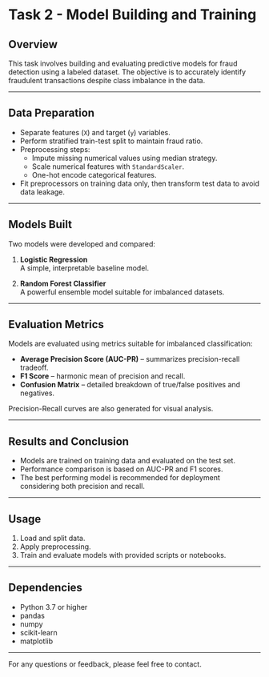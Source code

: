 # Task 2 - Model Building and Training

## Overview

This task involves building and evaluating predictive models for fraud detection using a labeled dataset. The objective is to accurately identify fraudulent transactions despite class imbalance in the data.

---

## Data Preparation

- Separate features (`X`) and target (`y`) variables.
- Perform stratified train-test split to maintain fraud ratio.
- Preprocessing steps:
  - Impute missing numerical values using median strategy.
  - Scale numerical features with `StandardScaler`.
  - One-hot encode categorical features.
- Fit preprocessors on training data only, then transform test data to avoid data leakage.

---

## Models Built

Two models were developed and compared:

1. **Logistic Regression**  
   A simple, interpretable baseline model.

2. **Random Forest Classifier**  
   A powerful ensemble model suitable for imbalanced datasets.

---

## Evaluation Metrics

Models are evaluated using metrics suitable for imbalanced classification:

- **Average Precision Score (AUC-PR)** – summarizes precision-recall tradeoff.
- **F1 Score** – harmonic mean of precision and recall.
- **Confusion Matrix** – detailed breakdown of true/false positives and negatives.

Precision-Recall curves are also generated for visual analysis.

---

## Results and Conclusion

- Models are trained on training data and evaluated on the test set.
- Performance comparison is based on AUC-PR and F1 scores.
- The best performing model is recommended for deployment considering both precision and recall.

---

## Usage

1. Load and split data.
2. Apply preprocessing.
3. Train and evaluate models with provided scripts or notebooks.

---

## Dependencies

- Python 3.7 or higher
- pandas
- numpy
- scikit-learn
- matplotlib

---

For any questions or feedback, please feel free to contact.

